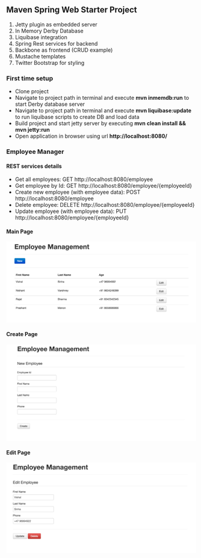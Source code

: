 ## Maven Spring Web Starter Project

1. Jetty plugin as embedded server
2. In Memory Derby Database
3. Liquibase integration
4. Spring Rest services for backend
5. Backbone as frontend (CRUD example)
6. Mustache templates
7. Twitter Bootstrap for styling

### First time setup
- Clone project
- Navigate to project path in terminal and execute **mvn inmemdb:run** to start Derby database server
- Navigate to project path in terminal and execute **mvn liquibase:update** to run liquibase scripts to create DB and load data
- Build project and start jetty server by executing **mvn clean install && mvn jetty:run**
- Open application in browser using url **http://localhost:8080/**


### Employee Manager

#### REST services details
- Get all employees: GET http://localhost:8080/employee
- Get employee by Id: GET http://localhost:8080/employee/{employeeId}
- Create new employee (with employee data): POST http://localhost:8080/employee
- Delete employee: DELETE http://localhost:8080/employee/{employeeId}
- Update employee (with employee data): PUT http://localhost:8080/employee/{employeeId}


#### Main Page
![Main Page](/src/main/resources/screenshots/mainPage.png?raw=true)

#### Create Page
![Main Page](/src/main/resources/screenshots/createPage.png?raw=true)

#### Edit Page
![Main Page](/src/main/resources/screenshots/editPage.png?raw=true)
